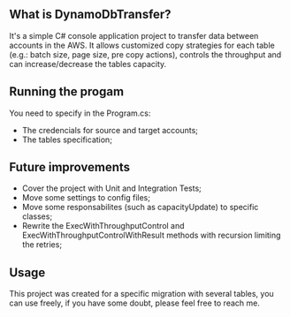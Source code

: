 ﻿## What is DynamoDbTransfer?

It's a simple C# console application project to transfer data between accounts in the AWS. It allows customized copy strategies for each table (e.g.: batch size, page size, pre copy actions), controls the throughput and can increase/decrease the tables capacity.

## Running the progam

You need to specify in the Program.cs:
- The credencials for source and target accounts;
- The tables specification;

## Future improvements

- Cover the project with Unit and Integration Tests;
- Move some settings to config files;
- Move some responsabilites (such as capacityUpdate) to specific classes;
- Rewrite the ExecWithThroughputControl and ExecWithThroughputControlWithResult methods with recursion limiting the retries;

## Usage

This project was created for a specific migration with several tables, you can use freely, if you have some doubt, please feel free to reach me.